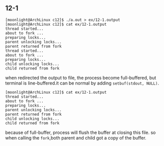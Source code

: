 ## 12-1

    [moonlight@ArchLinux c12]$ ./a.out > ex/12-1.output
    [moonlight@ArchLinux c12]$ cat ex/12-1.output
    thread started...
    about to fork ...
    preparing locks...
    parent unlocking locks...
    parent returned from fork
    thread started...
    about to fork ...
    preparing locks...
    child unlocking locks...
    child returned from fork

when redirected the output to file, the process become full-buffered, but terminal is line-buffered.it can be normal by adding `setbuf(stdout, NULL)`.

    [moonlight@ArchLinux c12]$ cat ex/12-1.output
    thread started...
    about to fork ...
    preparing locks...
    parent unlocking locks...
    parent returned from fork
    child unlocking locks...
    child returned from fork

because of full-buffer, process will flush the buffer at closing this file.
so when calling the `fork`,both parent and child got a copy of the buffer.

